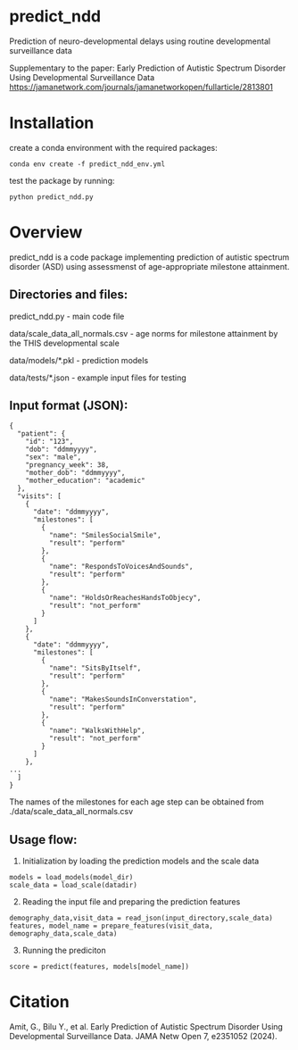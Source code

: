 # predict_ndd
Prediction of neuro-developmental delays using routine developmental surveillance data

Supplementary to the paper: Early Prediction of Autistic Spectrum Disorder Using Developmental Surveillance Data
  https://jamanetwork.com/journals/jamanetworkopen/fullarticle/2813801

# Installation
create a conda environment with the required packages:
```
conda env create -f predict_ndd_env.yml
```

test the package by running:
```
python predict_ndd.py
```

# Overview
predict_ndd is a code package implementing prediction of autistic spectrum disorder (ASD) using assessmenst of age-appropriate milestone attainment.
## Directories and files:

predict_ndd.py - main code file

data/scale_data_all_normals.csv - age norms for milestone attainment by the THIS developmental scale

data/models/*.pkl - prediction models

data/tests/*.json - example input files for testing

## Input format (JSON):
```
{
  "patient": {
    "id": "123",
    "dob": "ddmmyyyy",
    "sex": "male",
    "pregnancy_week": 38,
    "mother_dob": "ddmmyyyy",
    "mother_education": "academic"
  },
  "visits": [
    {
      "date": "ddmmyyyy",
      "milestones": [
        {
          "name": "SmilesSocialSmile",
          "result": "perform"
        },
        {
          "name": "RespondsToVoicesAndSounds",
          "result": "perform"
        },
        {
          "name": "HoldsOrReachesHandsToObjecy",
          "result": "not_perform"
        }
      ]
    },
    {
      "date": "ddmmyyyy",
      "milestones": [
        {
          "name": "SitsByItself",
          "result": "perform"
        },
        {
          "name": "MakesSoundsInConverstation",
          "result": "perform"
        },
        {
          "name": "WalksWithHelp",
          "result": "not_perform"
        }
      ]
    },
...
  ]
}
```
The names of the milestones for each age step can be obtained from ./data/scale_data_all_normals.csv

## Usage flow:
1. Initialization by loading the prediction models and the scale data
```
models = load_models(model_dir)
scale_data = load_scale(datadir)
```
2. Reading the input file and preparing the prediction features
```
demography_data,visit_data = read_json(input_directory,scale_data)
features, model_name = prepare_features(visit_data, demography_data,scale_data)
```
3. Running the prediciton
```
score = predict(features, models[model_name])
```

# Citation
Amit, G., Bilu Y., et al. Early Prediction of Autistic Spectrum Disorder Using Developmental Surveillance Data. JAMA Netw Open 7, e2351052 (2024).



